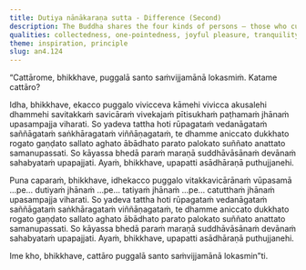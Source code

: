 ```yaml
---
title: Dutiya nānākaraṇa sutta - Difference (Second)
description: The Buddha shares the four kinds of persons — those who cultivate the first jhāna, the second jhāna, the third jhāna, and the fourth jhāna while perceiving drawbacks — and the difference in their rebirths.
qualities: collectedness, one-pointedness, joyful pleasure, tranquility, mindfulness, full awareness, equanimity, perceiving drawback
theme: inspiration, principle
slug: an4.124
---
```


“Cattārome, bhikkhave, puggalā santo saṁvijjamānā lokasmiṁ. Katame cattāro?

Idha, bhikkhave, ekacco puggalo vivicceva kāmehi vivicca akusalehi dhammehi savitakkaṁ savicāraṁ vivekajaṁ pītisukhaṁ paṭhamaṁ jhānaṁ upasampajja viharati. So yadeva tattha hoti rūpagataṁ vedanāgataṁ saññāgataṁ saṅkhāragataṁ viññāṇagataṁ, te dhamme aniccato dukkhato rogato gaṇḍato sallato aghato ābādhato parato palokato suññato anattato samanupassati. So kāyassa bhedā paraṁ maraṇā suddhāvāsānaṁ devānaṁ sahabyataṁ upapajjati. Ayaṁ, bhikkhave, upapatti asādhāraṇā puthujjanehi.

Puna caparaṁ, bhikkhave, idhekacco puggalo vitakkavicārānaṁ vūpasamā …pe… dutiyaṁ jhānaṁ …pe… tatiyaṁ jhānaṁ …pe… catutthaṁ jhānaṁ upasampajja viharati. So yadeva tattha hoti rūpagataṁ vedanāgataṁ saññāgataṁ saṅkhāragataṁ viññāṇagataṁ, te dhamme aniccato dukkhato rogato gaṇḍato sallato aghato ābādhato parato palokato suññato anattato samanupassati. So kāyassa bhedā paraṁ maraṇā suddhāvāsānaṁ devānaṁ sahabyataṁ upapajjati. Ayaṁ, bhikkhave, upapatti asādhāraṇā puthujjanehi.

Ime kho, bhikkhave, cattāro puggalā santo saṁvijjamānā lokasmin”ti.
